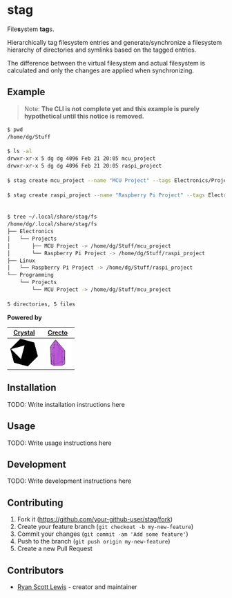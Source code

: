 # stag

File**s**ystem **tag**s.

Hierarchically tag filesystem entries and generate/synchronize a filesystem hierarchy of directories
and symlinks based on the tagged entries.

The difference between the virtual filesystem and actual filesystem is calculated and only the
changes are applied when synchronizing.

## Example

> Note: **The CLI is not complete yet and this example is purely hypothetical until this notice is
> removed.**

```sh
$ pwd
/home/dg/Stuff

$ ls -al
drwxr-xr-x 5 dg dg 4096 Feb 21 20:05 mcu_project
drwxr-xr-x 5 dg dg 4096 Feb 21 20:05 raspi_project

$ stag create mcu_project --name "MCU Project" --tags Electronics/Projects,Programming/Projects

$ stag create raspi_project --name "Raspberry Pi Project" --tags Electronics/Projects,Linux


$ tree ~/.local/share/stag/fs                                                                                                                                                                                                                             Insert zsh 1 master 2020-02-29 10:44 PM
/home/dg/.local/share/stag/fs
├── Electronics
│   └── Projects
│       ├── MCU Project -> /home/dg/Stuff/mcu_project
│       └── Raspberry Pi Project -> /home/dg/Stuff/raspi_project
├── Linux
│   └── Raspberry Pi Project -> /home/dg/Stuff/raspi_project
└── Programming
    └── Projects
        └── MCU Project -> /home/dg/Stuff/mcu_project

5 directories, 5 files
```

**Powered by**

[Crystal](https://crystal-lang.org/) | [Crecto](https://www.crecto.com/)
--- | --- 
![Crystal](https://raw.githubusercontent.com/RyanScottLewis/stag/master/docs/Crystal.png) | ![Crecto](https://raw.githubusercontent.com/RyanScottLewis/stag/master/docs/Crecto.png)

## Installation

TODO: Write installation instructions here

## Usage

TODO: Write usage instructions here

## Development

TODO: Write development instructions here

## Contributing

1. Fork it (<https://github.com/your-github-user/stag/fork>)
2. Create your feature branch (`git checkout -b my-new-feature`)
3. Commit your changes (`git commit -am 'Add some feature'`)
4. Push to the branch (`git push origin my-new-feature`)
5. Create a new Pull Request

## Contributors

- [Ryan Scott Lewis](https://github.com/your-github-user) - creator and maintainer
